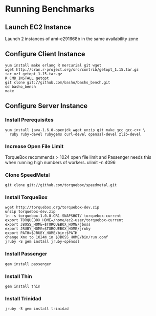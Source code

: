# Running Benchmarks

## Launch EC2 Instance
Launch 2 instances of ami-e291668b in the same availability zone

## Configure Client Instance
    yum install make erlang R mercurial git wget
    wget http://cran.r-project.org/src/contrib/getopt_1.15.tar.gz
    tar xzf getopt_1.15.tar.gz
    R CMD INSTALL getopt
    git clone git://github.com/basho/basho_bench.git
    cd basho_bench
    make

## Configure Server Instance

### Install Prerequisites
    yum install java-1.6.0-openjdk wget unzip git make gcc gcc-c++ \
      ruby ruby-devel rubygems curl-devel openssl-devel zlib-devel

### Increase Open File Limit
TorqueBox recommends > 1024 open file limit and Passenger needs
this when running high numbers of workers.
    ulimit -n 4096

### Clone SpeedMetal
    git clone git://github.com/torquebox/speedmetal.git

### Install TorqueBox
    wget http://torquebox.org/torquebox-dev.zip
    unzip torquebox-dev.zip
    ln -s torquebox-1.0.0.CR1-SNAPSHOT/ torquebox-current
    export TORQUEBOX_HOME=/home/ec2-user/torquebox-current
    export JBOSS_HOME=$TORQUEBOX_HOME/jboss
    export JRUBY_HOME=$TORQUEBOX_HOME/jruby
    export PATH=$JRUBY_HOME/bin:$PATH
    change Xmx to 1024m in $JBOSS_HOME/bin/run.conf
    jruby -S gem install jruby-openssl

### Install Passenger
    gem install passenger

### Install Thin
    gem install thin

### Install Trinidad
    jruby -S gem install trinidad